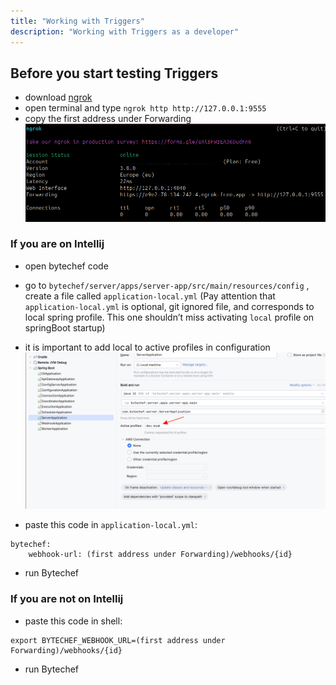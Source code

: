 ```yaml
---
title: "Working with Triggers"
description: "Working with Triggers as a developer"
---
```


## Before you start testing Triggers
- download [ngrok](https://ngrok.com/download)
- open terminal and type `ngrok http http://127.0.0.1:9555`
- copy the first address under Forwarding
![ngork example](./ngrok.png)

### If you are on Intellij
- open bytechef code
- go to `bytechef/server/apps/server-app/src/main/resources/config` , create a file called `application-local.yml`  (Pay attention that `application-local.yml` is optional, git ignored file, and corresponds to local spring profile. This one shouldn’t miss activating `local` profile on springBoot startup)
- it is important to add local to active profiles in configuration
![intellij_scr](./intellij_scr.png)

- paste this code in `application-local.yml`:
```
bytechef:
    webhook-url: (first address under Forwarding)/webhooks/{id}
```
- run Bytechef

### If you are not on Intellij
- paste this code in shell:
```
export BYTECHEF_WEBHOOK_URL=(first address under Forwarding)/webhooks/{id}
```
- run Bytechef
